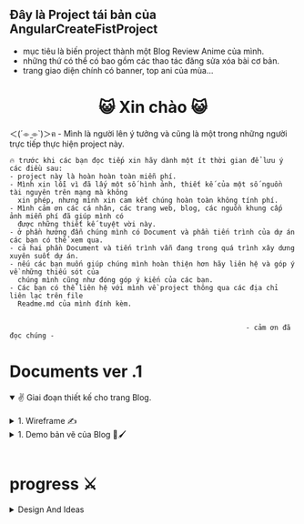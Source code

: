 ## Đây là Project tái bản của AngularCreateFistProject
- mục tiêu là biến project thành một Blog Review Anime của mình.
- những thứ có thể có bao gồm các thao tác đăng sửa xóa bài cơ bản.
- trang giao diện chính có banner, top ani của mùa...

<h1 align="center">😺 Xin chào 😺</h1>

＜(´⌯  ̫⌯`)＞ฅ - Mình là người lên ý tưởng và cũng là một trong những người trực tiếp thực hiện project này.

```
🔥 trước khi các bạn đọc tiếp xin hãy dành một ít thời gian để lưu ý các điều sau:
- project này là hoàn hoàn toàn miễn phí.
- Mình xin lỗi vì đã lấy một số hình ảnh, thiết kế của một số nguồn tài nguyên trên mạng mà không
  xin phép, nhưng mình xin cam kết chúng hoàn toàn không tính phí.
- Mình cảm ơn các cá nhân, các trang web, blog, các nguồn khung cấp ảnh miễn phí đã giúp mình có
  được những thiết kế tuyệt vời này.
- ở phần hướng đẫn chúng mình có Document và phần tiến trình của dự án các bạn có thể xem qua.
- cả hai phần Document và tiến trình vẫn đang trong quá trình xây dưng xuyên suốt dự án.
- nếu các bạn muốn giúp chúng mình hoàn thiện hơn hãy liên hệ và góp ý về những thiếu sót của
  chúng mình cũng như đóng góp ý kiến của các bạn.
- Các bạn có thể liên hệ với mình về project thông qua các địa chỉ liên lạc trên file
  Readme.md của mình đính kèm.


                                                          - cảm ơn đã đọc chúng -
```

# Documents ver .1

<details open="" align="left">
  <summary>
   &#9996; Giai đoạn thiết kế cho trang Blog.</summary>
    <br>
<details lose="" align="left">
  <summary>
      1. Wireframe &#9997;
  </summary>
  <h2></h2>
  
  <h2>1.1. Chú giải ký hiệu và từ ngữ </h2>

một số lưu ý về khái niệm:

``` chú giải
【 1 】Mùa vote.
một mùa sẽ có nhiều đợt vote để tìm ra nhân vật đạt thứ hạng cao trong mùa đó.


【 2 】đợt vote.
đợt vote thường diễn ra vào thời gian ngắn từ 1 - 2 ngày hay một tuần tùy theo thể thức vote 
để tìm ra nhân vật tiếp theo vào vòng trong của mùa vote. Đợt vote được tổ chức theo thời gian và các
các【 4 】ứng viên do quản trị viên tổ chức, hình thức tùy theo quản trị viên thiết đặt mà sẽ có nhiều lựa chọn
để vote hoặc chỉ được vote duy nhất một lần.

【 3 】Family
Lấy cảm hứng từ tiểu thuyết Light Nove Hầm Ngục Tối các người dùng khi tạo 【 6 】tk đã
đã chọn nhân vật của yêu thích của mình các người chơi chọn cùng nhân vật sẽ cùng chung một Family
vd: các tk #1 và #2 đã chọn nhân vật conan thì Family của họ sẽ là Family conan. 

【 4 】ứng viên
là các nhân vật Anime tham gia vào các các 【 1 】 mùa vote có trên hệ thống.


【 5 】ss (season)
season là một mùa của anime theo vì thường một bộ anime sẽ có 12 tập
rơi vào 3 tháng một mùa nên ta có 4 mùa là: Đông, Xuân, Hạ, Thu.


【 6 】tk (user)
viết tắt của người dùng đăng ký tài khoản trên hệ thống.

【 7 】banner
có thể là hình ảnh, âm thanh, video, hình ảnh có chuyển động, có thể tương tác được hoặc không 
tùy theo quy mô của 【 1 】 mùa vote đó.

【 8 】quy hiệu
là phần thưởng khi các【 4 】ứng viên chiến thắng 【 1 】 mùa vote, được làm riêng cho từng mùa và
và chỉ có nhân vật đạt các thứ hạng từ I, II, III mới có thể nhận được.


【 9 】phần mở rộng
phần chứa các tính năng đang được xem xét đưa vào hay hủy bỏ.
```
  
  <h2>1.2. mô tả Wireframe </h2>

  <h3>1.2.1. Wireframe - layout page </h3>

  Đây là wireframe mô tả phần viền bao quanh content của trang.

- Các thành phần hiển thị gồm có:

- Menu điều hướng duy chuyển giữa các trang web.

- Thanh hiển thị trạng thái đăng nhập của【 6 】user.

    - Nếu【 6 】user chưa đăng nhập hệ thống sẽ hiển thị trạng thái avatar ẩn danh kèm cảnh báo.
      
    - Nếu ngược lại sẽ hiển thị tên người dùng và avatar【 3 】Family.

- Logo của trang web.

- Phần footer chứa thông tin của về các đơn vị tổ chức, một số thông tin nhanh về trang web.


| Tên | hình ảnh |
|  :--- |  :---: |
| Wireframe - layout page|<img src="https://github.com/user-attachments/assets/76cb0989-e73b-4382-97cc-f2dd80513be3" width="300">
  
<br>
 
<h3>1.2.2. Wireframe - main page </h3>

main page mô tả giao diện chính của trang web. Giao diện đầu tiên người dùng xem khi vào trang
Các thành phần con bao gồm:

- Một mục chính chứa 【 7 】banner của trang.

- Một mục phụ chứa các【 4 】ứng viên hoặc thông tin của vòng đấu hiện tại tùy theo thiết kế của chủ đề 【 1 】mùa vote đó.

- Một mục con chứa một số mô tả nhanh và các nhân vật sẽ góp mặt trong 【 2 】 đợt vote của mùa vote.

- Bảng danh sách chứa các mùa và thông tin của chúng.

- Bảng chứa tiêu đề và một số thông tin【 2 】đợt vote của mùa trước.

- Một phần con chứa thông tin về ss của mùa và hiển thị ngẫu nhiên một bộ anime của mùa kèm theo một số thông tin.

- Một mục chứa bài review, bài viết mới nhất trên kênh blog và một số thông tin như tiêu đề, số người xem và số lượt thích.

| Tên | hình ảnh |
|  :--- |  :---: |
| Wireframe - layout page|<img src="https://github.com/user-attachments/assets/7854000a-6e8d-4b53-9560-8f9ca426e398" width="300">

<br>

<h3>1.2.3. Wireframe - Register user </h3>

Register mô tả trang đang ký【 6 】tk (user) cho người dùng. giao diện bao gồm các thành phần sau:
- Avatar【 3 】Family, người dùng nếu chưa có tài khoản sẽ hiển thị avatar ẩn danh, ngược lại nếu 
    
  - Đăng nhập view chỉ hiện avatar của【 3 】Family.

- Người dùng có thể thực hiện chức năng đăng ký【 6 】tk (user) với các thành phần sau trên trang

- Nhấn chọn avatar để mở hộp thoại chứa thông tin và danh sách các【 4 】ứng viên.

- Lựa chọn nhân vật của bạn, lưu ý một tài khoản chỉ có một【 4 】ứng viên duy nhất được chọn.

- Sao khi chọn nhân vật, thực hiện nhập một số thông tin bắt buộc sau: là tên 【 6 】tk của bạn và mật khẩu.

- Nút đăng ký để thực hiện đăng  tài khoản.

| Tên | hình ảnh |
|  :--- |  :---: |
| Wireframe - layout page|<img src="https://github.com/user-attachments/assets/96975bde-5262-4103-8b43-034434e56496" width="300">


<br>

<h3>1.2.4. Winner character vote. </h3>

Top 1 charater là trang dùng để công bố kết quả và các 【 2 】 đợt vote theo thời gian thực.
Thành phần giao diện gồm các phần:

- Khu vực hiển thị danh sách 【 4 】ứng viên.

- Khu vực【 7 】banner chứa nhân vật đạt được chiến thắng trong 【 1 】 mùa vote hiện tại.

- Khu vực hiển thị【 4 】quy hiệu người chiến thắng của mùa.

- Biểu đồ hiển thị sơ lượt về các 【 1 】 mùa vote.

- Biểu đồ hiển thị số lần chiến thắng của 【 4 】 ứng viên qua từng 【 1 】 mùa vote.

- Khu vực hiển thị các bình luận về nhân vật và một số thông tin khác như lược xem, lượt thích.

- Khu  hiển thị thông tin sơ bộ của nhân vật, có thể dẫn đến nguồn thông tin đầy đủ của nhân vật.

- Khu vực hiển thị tên nhân vật.

| Tên | hình ảnh |
|  :--- |  :---: |
| Wireframe - layout page|<img src="https://github.com/user-attachments/assets/31c2da6a-c0f4-4e3b-9aec-e89ff4dc9dc6" width="300">


<br>

<h3>1.2.5. Detail Character </h3>

update sau.

| Tên | hình ảnh |
|  :--- |  :---: |
| Wireframe - layout page|<img src="https://github.com/user-attachments/assets/888271e2-d49c-4883-9155-8696d2e33d10" width="300">


<br>

<h3>1.2.6. Wireframe -  Vote character </h3>

Vote charater hiển thị giao diện để người dùng vote nhân vật của mình
Hệ thống sẽ chỉ cho người dùng vote các nhân vật có thể vote trong【 2 】đợt vote đó.
Tùy vào cài đặt của admin【 2 】 đợt vote đó có thể có cho phép 【 6 】tk vote được một hay nhiều lần.
Các thành phần giao diện gồm:

- Mục chứa tiêu đề và thông tin mô tả 【 2 】đợt vote, mục sẽ bao gồm các luật vote hoặc một số điều lệ
     
     - Quản trị viên muốn lưu ý đến【 6 】 tk như các điều khoản, hành vi nghiêm cấm.

- Mục chính chứa【 7 】Banner của【 4 】ứng viên chỉ định chuẩn bị vote.

- Phần phụ chứa thông tin cơ bản về 【 4 】ứng viên.

- Phần trích dẫn lời thoại của 【 4 】ứng viên.

- Nút vote để xác nhận vote cho【 4 】ứng viên đang được chỉ định. 

- Phần hình ảnh thêm về【 4 】ứng viên có thể là nhiều hình nhưng có thể không phải tất cả của 【 4 】ứng viên.

- Mục chứa thông tin về thông tin thêm cho【 4 】ứng viên để giới thiệu.

- Phần chứa biểu đồ hiển thị【 9 】phần mở rộng.

- Nút vote cho phần thông tin thêm và hình ảnh.

- Danh sách các【 4 】ứng viên tham dự.

| Tên | hình ảnh |
|  :--- |  :---: |
| Wireframe - layout page|<img src="https://github.com/user-attachments/assets/27897753-ec3d-4705-80fa-89203a16d9c2" width="300">


<br>

<h3>1.2.7. Wireframe - Review </h3>

Chứa thông tin đầy đủ và nội dung của bài Review gồm những phần sau:

- Phần hiển thị danh sách cái bài review và thông tin đi kèm ngắn gọn như tiêu đề, lượt xem... 

- Phần bài viết chứa thumbai của bài và phần header chứa đầu đền của bài và thời gian, tác giả tổng lượt xem cảu bài.

- Phần body của bài viết có thể là viết chai hay dạng file  ‘ *.md ‘ để có thể đăng ảnh và tùy chỉnh kèm nội dung.

- Phần cuối bài viết có nơi để người dùng nhập bình luận, tả tym, like bài viết.

- Phần hiển thị bình luận box chat có thể reply, thả like, report các bình luận ko đúng nội quy Blog.

| Tên | hình ảnh |
|  :--- |  :---: |
| Wireframe - layout page|<img src="https://github.com/user-attachments/assets/afbebe52-152c-48de-8b45-8f063e169e08" width="300">


<br>

<h3>1.2.8. Wireframe - List Review </h3>

Chứa danh sách các bài đăng của Blog bao gồm:

- Thumbail hình bài viết. 

- Tiêu đề bài viết.

- Lượt xem.

- Lượt like.

- Like lượt thích.

| Tên | hình ảnh |
|  :--- |  :---: |
| Wireframe - layout page|<img src="https://github.com/user-attachments/assets/5b9f7c58-9473-4b98-8273-a0f7cf1b6ff7" width="300">

<br>

<br>

<br>

<br>

<br>

<br>

<br>


</details>
<details lose="" align="left">
  <summary>
      1. Demo bản vẽ của Blog 🎨🖌️
  </summary>
    <br>
  ...
  </details>
  </details>
<br>

# progress ⚔

<details lose="" align="left">
  <summary> 
      Design And Ideas
  </summary>
  <br>
  
1. thiết kế (Design UI/UX):
- Ký hiệu ``trạng thái``:
  - ✓ - đã hoàn thành.
  - ✘ - chưa hoàn thành.
  - ✈ - đang xây dựng.
  - 🔧 - đang sửa chữa.
- đang trong giai đoạn trình bầy ý tưởng ✈
  - nêu ý tưởng ✓
  - đang trong giai đoạn trình trình bầy wireframe

Wireframe: Desktop - iPad (992px and up) 🔧 (chỉnh sửa mô tả cho từng wf)

| Tên hoặc mô tả | ghi chú | ``trạng thái`` |
|  :--- |  :--- |  :---: |
| liên kết `wireframe` trên `figma` | [tại đây](https://www.figma.com/design/fgX0eg3NZonqN1RlvywQd0/BLOG-ANIME?node-id=0-1&t=NgMK65rTST1jAEjc-1) | ✓ |
| `trang chính` | none | ✓ |
| `khuyến nghị anime của mùa` | none | ✓ |
| `tất cả anime của mùa` | none | ✓ |
| `chi tiết anime` | none | ✓ |
| `chi tiết bài viết` | none | ✓ |
| `xếp hạng nhân vật` | none | ✓ |
| `bình chọn xếp hạng` | none | ✓ |
| `chi tiết nhân vật` | none | ✓ |
| `vòng loại xếp hạng` | none | ✓ |
| `công bố kết quả` | none | ✓ |
| `tài khoản n.vat` | #D_01: tài khoản là nv anime bất kì được cấp cố định không tạo tk.<br> Các người dùng join vào tk được đánh số id + mật khẩu để xác minh, khi nhân vật tk đạt hạng Rank cao trong xếp hạng sẽ hiện danh sách thành viên theo id <br> `vd: charater: Monkey D.Luffy - Rank: #1 - Luffy con: #001, #002, #003` <br> ngoài ra sẽ không có bất kì thông tin nào khác từ người bình chọn | ✘ |
| `Đăng ký user` | none | ✓ |

Wireframe: mobile (viewport < 768px)

| Tên hoặc mô tả | ghi chú | ``trạng thái`` |
|  :--- |  :--- |  :---: |
| liên kết `wireframe` trên `figma` | [tại đây](https://www.figma.com/design/fgX0eg3NZonqN1RlvywQd0/BLOG-ANIME?node-id=0-1&t=NgMK65rTST1jAEjc-1) | ✓ |

2. tạo chất liệu:
 - chất liệu có sẵn.
    - Hình ảnh Anime từ API. ✓
    - Chôm ở đâu đó trên mạng các thiết kế miễn phí được chia sẻ ✓
    - từ các trang web của tác phẩm gốc và các trang game, quảng cáo, web giới thiệu anime-tác phẩm manga... ✓
 - thiết kế chất liệu giao diện: ✈✈
    - Logo ✓
    - nút nhấn ✓
    - icon ✓
    - intro
    - theme
    - Layer ✓
    - khung ✓
    - Nhân vật cắt background ✓
    - background ✓
    - svg ✓
  - tạo bản thử cho từng wireframe:
    - register ✓
    - Main ✓
    - Top Charater ✓
    - Vote charater ✓
    - main vote ✓
  
<!---
[## thiết kế CSDL (Design Database) ✘
## Cải tạo khung dự án (Refactor Project) ✘
## tạo chức năng hệ thống (Code BE Funtions) ✘
## tạo chức giao diện (Code FE Funtions) ✘
## ...
## ...](url)
-->
</details>
